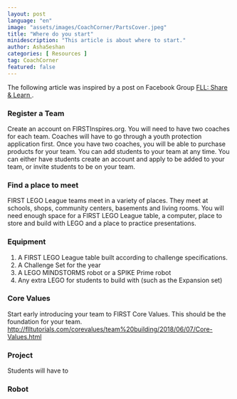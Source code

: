 ```yaml
---
layout: post
language: "en"
image: "assets/images/CoachCorner/PartsCover.jpeg"
title: "Where do you start"
minidescription: "This article is about where to start."
author: AshaSeshan
categories: [ Resources ]
tag: CoachCorner
featured: false
---
```


The following article was inspired by a post on Facebook Group <a href="https://www.facebook.com/groups/FLLShareandLearn/">FLL: Share & Learn </a>.

### Register a Team

Create an account on FIRSTInspires.org. You will need to have two coaches for each team. Coaches will have to go through a youth protection application first. Once you have two coaches, you will be able to purchase products for your team. You can add students to your team at any time. You can either have students create an account and apply to be added to your team, or invite students to be on your team.

### Find a place to meet

FIRST LEGO League teams meet in a variety of places.  They meet at schools, shops, community centers, basements and living rooms. You will need enough space for a FIRST LEGO League table, a computer, place to store and build with LEGO and a place to practice presentations.

### Equipment 

1. A FIRST LEGO League table built according to challenge specifications.
2. A Challenge Set for the year
3. A LEGO MINDSTORMS robot or a SPIKE Prime robot
4. Any extra LEGO for students to build with (such as the Expansion set)

### Core Values

Start early introducing your team to FIRST Core Values. This should be the foundation for your team. http://flltutorials.com/corevalues/team%20building/2018/06/07/Core-Values.html

### Project

Students will have to 

### Robot

